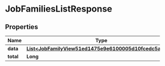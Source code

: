 

# JobFamiliesListResponse


## Properties

| Name | Type | Description | Notes |
|------------ | ------------- | ------------- | -------------|
|**data** | [**List&lt;JobFamilyView51ed1475e9e6100005d10fcedc5a000a&gt;**](JobFamilyView51ed1475e9e6100005d10fcedc5a000a.md) |  |  [optional] |
|**total** | **Long** |  |  [optional] |



